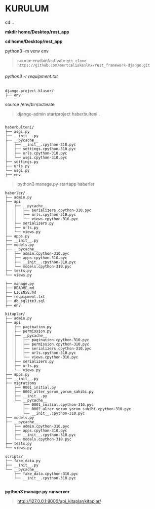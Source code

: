 
# KURULUM

cd .. 

**mkdir home/Desktop/rest_app**

**cd home/Desktop/rest_app**

python3 -m venv env
>source env/bin/activate
>```git clone https://github.com/mertcaliskanlnx/rest_framework-django.git```

###### python3 -r requipment.txt

```
django-project-klasor/
├── env
```

source /env/bin/activate
> django-admin startproject haberbulteni .
```

haberbulteni/
├── asgi.py
├── __init__.py
├── __pycache__
│   ├── __init__.cpython-310.pyc
│   ├── settings.cpython-310.pyc
│   ├── urls.cpython-310.pyc
│   └── wsgi.cpython-310.pyc
├── settings.py
├── urls.py
└── wsgi.py
├── env
```

> python3 manage.py startapp haberler

```
haberler/
├── admin.py
├── api
│   ├── __pycache__
│   │   ├── serializers.cpython-310.pyc
│   │   ├── urls.cpython-310.pyc
│   │   └── views.cpython-310.pyc
│   ├── serializers.py
│   ├── urls.py
│   └── views.py
├── apps.py
├── __init__.py
├── models.py
├── __pycache__
│   ├── admin.cpython-310.pyc
│   ├── apps.cpython-310.pyc
│   ├── __init__.cpython-310.pyc
│   └── models.cpython-310.pyc
├── tests.py
└── views.py
```
```
├── manage.py
├── README.md
├── LICENSE.md
├── requipment.txt
├── db_sqlite3.sql
├── env

```
```
kitaplar/
├── admin.py
├── api
│   ├── pagination.py
│   ├── permission.py
│   ├── __pycache__
│   │   ├── pagination.cpython-310.pyc
│   │   ├── permission.cpython-310.pyc
│   │   ├── serializers.cpython-310.pyc
│   │   ├── urls.cpython-310.pyc
│   │   └── views.cpython-310.pyc
│   ├── serializers.py
│   ├── urls.py
│   └── views.py
├── apps.py
├── __init__.py
├── migrations
│   ├── 0001_initial.py
│   ├── 0002_alter_yorum_yorum_sahibi.py
│   ├── __init__.py
│   └── __pycache__
│       ├── 0001_initial.cpython-310.pyc
│       ├── 0002_alter_yorum_yorum_sahibi.cpython-310.pyc
│       └── __init__.cpython-310.pyc
├── models.py
├── __pycache__
│   ├── admin.cpython-310.pyc
│   ├── apps.cpython-310.pyc
│   ├── __init__.cpython-310.pyc
│   └── models.cpython-310.pyc
├── tests.py
└── views.py
```
```
scripts/
├── fake_data.py
├── __init__.py
└── __pycache__
    ├── fake_data.cpython-310.pyc
    └── __init__.cpython-310.pyc


```
**python3 manage.py runserver**
>http://127.0.0.1:8000/api_kitaplar/kitaplar/
